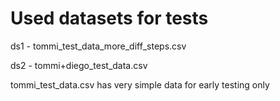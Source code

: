 # Used datasets for tests

ds1 - tommi_test_data_more_diff_steps.csv

ds2 - tommi+diego_test_data.csv

tommi_test_data.csv has very simple data for early testing only